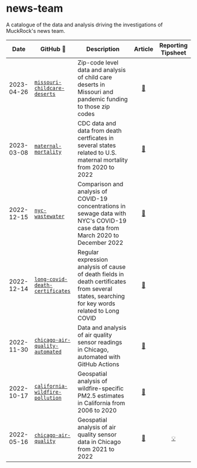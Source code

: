 # news-team
A catalogue of the data and analysis driving the investigations of MuckRock's news team. 


|Date|GitHub :link: |Description|Article |Reporting Tipsheet
|----|-----------|--|:-----:|:------:|
2023-04-26 | [`missouri-childcare-deserts`](https://github.com/MuckRock/missouri-childcare-deserts) | Zip-code level data and analysis of child care deserts in Missouri and pandemic funding to those zip codes |[:newspaper:](https://www.muckrock.com/news/archives/2023/apr/26/disappearing-daycare-missouri-data/)| |
2023-03-08 | [`maternal-mortality`](https://github.com/MuckRock/maternal-mortality) |CDC data and data from death certficates in several states related to U.S. maternal mortality from 2020 to 2022|[:newspaper:](https://www.muckrock.com/news/archives/2023/mar/08/maternal-mortality-data-release/) | |
2022-12-15  | [`nyc-wastewater`](https://github.com/MuckRock/nyc-wastewater) | Comparison and analysis of COVID-19 concentrations in sewage data with NYC's COVID-19 case data from March 2020 to December 2022 | [:newspaper:](https://www.muckrock.com/news/archives/2022/dec/15/wastewater-new-york-city-covid-surveillance/)||
2022-12-14 | [`long-covid-death-certificates`](https://github.com/MuckRock/long-covid-death-certificates) | Regular expression analysis of cause of death fields in death certificates from several states, searching for key words related to Long COVID | [:newspaper:](https://www.muckrock.com/news/archives/2022/dec/14/long-covid-cdc-muckrock-analysis/)||
2022-11-30 | [`chicago-air-quality-automated`](https://github.com/MuckRock/chicago-air-quality-automated) | Data and analysis of air quality sensor readings in Chicago, automated with GitHub Actions | [:newspaper:](https://www.muckrock.com/news/archives/2022/nov/30/chicago-air-pollution-data-release/)||
2022-10-17 | [`california-wildfire-pollution`](https://github.com/MuckRock/california-wildfire-pollution)| Geospatial analysis of wildfire-specific PM2.5 estimates in California from 2006 to 2020 | [:newspaper:](https://www.muckrock.com/news/archives/2022/oct/17/wildfire-california-particulate-matter-health/)||
2022-05-16 | [`chicago-air-quality`](https://github.com/MuckRock/chicago-air-quality) | Geospatial analysis of air quality sensor data in Chicago from 2021 to 2022 | [:newspaper:](https://www.muckrock.com/news/archives/2022/may/16/chicagos-air-pollution-hotspots/)| [:bulb:](https://www.muckrock.com/news/archives/2022/may/16/how-we-analyzed-chicago-air-pollution-hotspots/)| 
